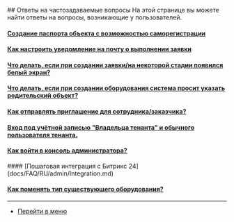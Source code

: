 <script type="text/javascript" >
   (function(m,e,t,r,i,k,a){m[i]=m[i]||function(){(m[i].a=m[i].a||[]).push(arguments)};
   m[i].l=1*new Date();k=e.createElement(t),a=e.getElementsByTagName(t)[0],k.async=1,k.src=r,a.parentNode.insertBefore(k,a)})
   (window, document, "script", "https://mc.yandex.ru/metrika/tag.js", "ym");
   ym('{{ site.yandex_metric }}', "init", {
        id:'{{ site.yandex_metric }}',
        clickmap:true,
        trackLinks:true,
        accurateTrackBounce:true,
        webvisor:true
   });
</script>
<noscript><div><img src="https://mc.yandex.ru/watch/'{{ site.yandex_metric }}'" style="position:absolute; left:-9999px;" alt="" /></div></noscript>
<!-- /Yandex.Metrika counter -->
<link rel="stylesheet" type="text/css" href="/assets/css/styles.css">
## Ответы на частозадаваемые вопросы
На этой странице вы можете найти ответы на вопросы, возникающие у пользователей.

<h4>
<a href="/docs/FAQ/RU/user/HowToMakePassport.html">Создание паспорта объекта с возможностью саморегистрации</a><span class="new-badge" title="17.10.2019"></span>
</h4>
<h4>
<a href="/docs/FAQ/RU/user/HowToManageNotifications.html">Как настроить уведомление на почту о выполнении заявки</a><span class="new-badge" title="27.10.2019"></span>
</h4>
<h4>
<a href="/docs/FAQ/RU/user/HowToDealWithWhiteScreen.html">Что делать, если при создании заявки/на некоторой стадии появился белый экран?</a><span class="new-badge" title="27.10.2019"></span>
</h4>
<h4>
<a href="/docs/FAQ/RU/user/TheDifferenceBetweenObjectTypes.html">Что делать, если при создании оборудования система просит указать родительский объект?</a><span class="new-badge" title="27.10.2019"></span>
</h4>
<h4>
<a href="/docs/FAQ/RU/user/HowToSendInvitation.html">Как отправлять приглашение для сотрудника/заказчика?</a><span class="new-badge" title="04.11.2019"></span>
</h4>
<h4>
<a href="/docs/FAQ/RU/user/SuperAndUsualUser.html">Вход под учётной записью "Владельца тенанта" и обычного пользователя тенанта.</a><span class="new-badge" title="05.11.2019"></span>
</h4>
<h4>
<a href="/docs/FAQ/RU/admin/HowToEnterTheAdmin.html">Как войти в консоль администратора?</a><span class="new-badge" title="23.09.2019"></span>
</h4>
#### [Пошаговая интеграция с Битрикс 24](docs/FAQ/RU/admin/Integration.md)
<h4>
<a href="/docs/FAQ/RU/user/ChangeOfObjectType.html">Как поменять тип существующего оборудования?</a><span class="new-badge" title="06.12.2019"></span>
</h4>


____
- [Перейти в меню](http://wiki.hubex.ru)
